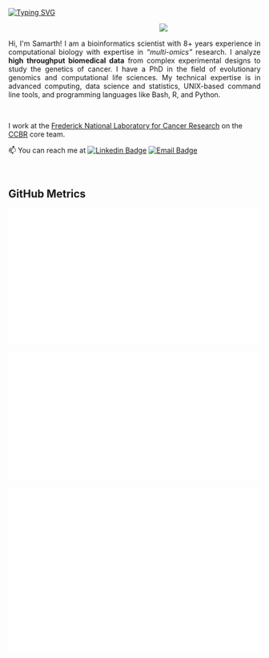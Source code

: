 [![Typing SVG](https://readme-typing-svg.demolab.com?font=Times+my+Roman&weight=900&size=23&duration=4965&pause=1000&color=009F01&width=435&lines=Welcome+to+my+Github+Profile!+)](https://git.io/typing-svg)


<img align="right" src="https://i.pinimg.com/originals/88/9d/56/889d564456c7f1dffb2b80025410895b.gif" width=40%>

<br>
<p style='text-align: justify;'>
Hi, I'm Samarth! I am a bioinformatics scientist with 8+ years experience in computational biology with expertise in <i>“multi-omics” </i>research. I analyze <strong>high throughput biomedical data</strong> from complex experimental designs to study the genetics of cancer. I have a PhD in the field of evolutionary genomics and computational life sciences. My technical expertise is in advanced computing, data science and statistics, UNIX-based command line tools, and programming languages like Bash, R, and Python.</p>
<br>

I work at the [Frederick National Laboratory for Cancer Research](https://frederick.cancer.gov) on the [CCBR](https://github.com/ccbr) core team.

 📫 You can reach me at  [![Linkedin Badge](https://img.shields.io/badge/-SamarthMathur-blue?style=flat-square&logo=Linkedin&logoColor=white&link=https://www.linkedin.com/in/samarthmathurphd/)](https://www.linkedin.com/in/samarthmathurphd/)
[![Email Badge](https://img.shields.io/badge/-samarth8392@gmail.com-c14438?style=flat-square&logo=ProtonMail&logoColor=white&link=mailto:samarth8392@gmail.com)](mailto:samarth8392@gmail.com)

<br>


## GitHub Metrics

[![metrics](github-metrics.svg)](https://metrics.lecoq.io/insights/samarth8392)

[![languages](metrics.plugin.languages.svg)](https://metrics.lecoq.io/insights/samarth8392)

[![calendar](metrics.plugin.isocalendar.fullyear.svg)](https://metrics.lecoq.io/insights/samarth8392)


